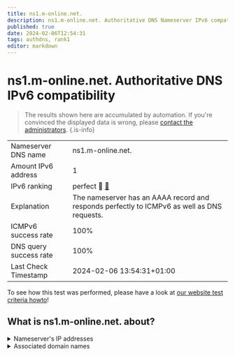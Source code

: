 ```yaml
---
title: ns1.m-online.net.
description: ns1.m-online.net. Authoritative DNS Nameserver IPv6 compatibility
published: true
date: 2024-02-06T12:54:31
tags: authdns, rank1
editor: markdown
---
```


# ns1.m-online.net. Authoritative DNS IPv6 compatibility

> The results shown here are accumulated by automation. If you're convinced the displayed data is wrong, please [contact the administrators](/howto/chat). 
{.is-info}




|   |   |
| - | - |
| Nameserver DNS name | ns1.m-online.net.
| Amount IPv6 address | 1
| IPv6 ranking | perfect :1st_place_medal: [🔗](/howto/ranking) |
| Explanation | The nameserver has an AAAA record and responds perfectly to ICMPv6 as well as DNS requests. |
| ICMPv6 success rate | 100%|
| DNS query success rate | 100% |
| Last Check Timestamp | 2024-02-06 13:54:31+01:00 |

To see how this test was performed, please have a look at [our website test criteria howto](/howto/testcriteria/authdns)!


## What is ns1.m-online.net. about?




<details>
<summary>Nameserver's IP addresses</summary>

2001:a60:0:11::53

</details>



<details>
<summary>Associated domain names</summary>

www.m-net.de

</details>
